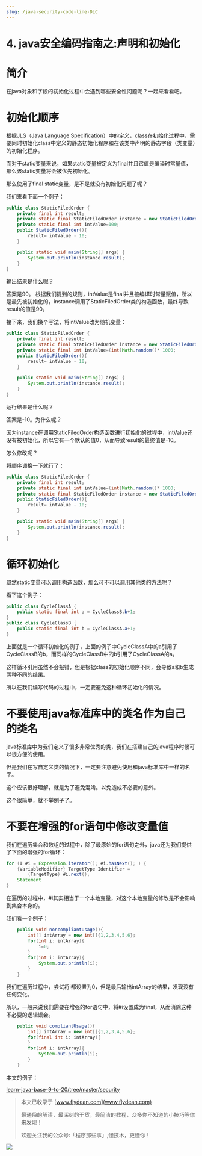 ```yaml
---
slug: /java-security-code-line-DLC
---
```


# 4. java安全编码指南之:声明和初始化

# 简介

在java对象和字段的初始化过程中会遇到哪些安全性问题呢？一起来看看吧。

# 初始化顺序

根据JLS（Java Language Specification）中的定义，class在初始化过程中，需要同时初始化class中定义的静态初始化程序和在该类中声明的静态字段（类变量）的初始化程序。

而对于static变量来说，如果static变量被定义为final并且它值是编译时常量值，那么该static变量将会被优先初始化。

那么使用了final static变量，是不是就没有初始化问题了呢？

我们来看下面一个例子：

~~~java
public class StaticFiledOrder {
    private final int result;
    private static final StaticFiledOrder instance = new StaticFiledOrder();
    private static final int intValue=100;
    public StaticFiledOrder(){
        result= intValue - 10;
    }

    public static void main(String[] args) {
        System.out.println(instance.result);
    }
}
~~~

输出结果是什么呢？

答案是90。 根据我们提到的规则，intValue是final并且被编译时常量赋值，所以是最先被初始化的，instance调用了StaticFiledOrder类的构造函数，最终导致result的值是90。

接下来，我们换个写法，将intValue改为随机变量：

~~~java
public class StaticFiledOrder {
    private final int result;
    private static final StaticFiledOrder instance = new StaticFiledOrder();
    private static final int intValue=(int)Math.random()* 1000;
    public StaticFiledOrder(){
        result= intValue - 10;
    }

    public static void main(String[] args) {
        System.out.println(instance.result);
    }
}
~~~

运行结果是什么呢？ 

答案是-10。为什么呢？

因为instance在调用StaticFiledOrder构造函数进行初始化的过程中，intValue还没有被初始化，所以它有一个默认的值0，从而导致result的最终值是-10。

怎么修改呢？

将顺序调换一下就行了：

~~~java
public class StaticFiledOrder {
    private final int result;
    private static final int intValue=(int)Math.random()* 1000;
    private static final StaticFiledOrder instance = new StaticFiledOrder();
    public StaticFiledOrder(){
        result= intValue - 10;
    }

    public static void main(String[] args) {
        System.out.println(instance.result);
    }
}
~~~

# 循环初始化

既然static变量可以调用构造函数，那么可不可以调用其他类的方法呢？

看下这个例子：

~~~java
public class CycleClassA {
    public static final int a = CycleClassB.b+1;
}
public class CycleClassB {
    public static final int b = CycleClassA.a+1;
}
~~~

上面就是一个循环初始化的例子，上面的例子中CycleClassA中的a引用了CycleClassB的b，而同样的CycleClassB中的b引用了CycleClassA的a。

这样循环引用虽然不会报错，但是根据class的初始化顺序不同，会导致a和b生成两种不同的结果。

所以在我们编写代码的过程中，一定要避免这种循环初始化的情况。

# 不要使用java标准库中的类名作为自己的类名

java标准库中为我们定义了很多非常优秀的类，我们在搭建自己的java程序时候可以很方便的使用。

但是我们在写自定义类的情况下，一定要注意避免使用和java标准库中一样的名字。

这个应该很好理解，就是为了避免混淆。以免造成不必要的意外。

这个很简单，就不举例子了。

# 不要在增强的for语句中修改变量值

我们在遍历集合和数组的过程中，除了最原始的for语句之外，java还为我们提供了下面的增强的for循环：

~~~java
for (I #i = Expression.iterator(); #i.hasNext(); ) {
    {VariableModifier} TargetType Identifier =
        (TargetType) #i.next();
    Statement
}
~~~

在遍历的过程中，#i其实相当于一个本地变量，对这个本地变量的修改是不会影响到集合本身的。

我们看一个例子：

~~~java
    public void noncompliantUsage(){
        int[] intArray = new int[]{1,2,3,4,5,6};
        for(int i: intArray){
            i=0;
        }
        for(int i: intArray){
            System.out.println(i);
        }
    }
~~~

我们在遍历过程中，尝试将i都设置为0，但是最后输出intArray的结果，发现没有任何变化。

所以，一般来说我们需要在增强的for语句中，将#i设置成为final，从而消除这种不必要的逻辑误会。

~~~java
    public void compliantUsage(){
        int[] intArray = new int[]{1,2,3,4,5,6};
        for(final int i: intArray){
        }
        for(int i: intArray){
            System.out.println(i);
        }
    }
~~~

本文的例子：

[learn-java-base-9-to-20/tree/master/security](https://github.com/ddean2009/learn-java-base-9-to-20/tree/master/security)

> 本文已收录于 [www.flydean.com](www.flydean.com)
>
> 最通俗的解读，最深刻的干货，最简洁的教程，众多你不知道的小技巧等你来发现！
> 
> 欢迎关注我的公众号:「程序那些事」,懂技术，更懂你！

![](https://img-blog.csdnimg.cn/20200709152618916.png)









